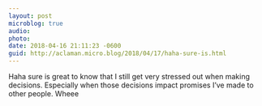 ```yaml
---
layout: post
microblog: true
audio: 
photo: 
date: 2018-04-16 21:11:23 -0600
guid: http://aclaman.micro.blog/2018/04/17/haha-sure-is.html
---
```

Haha sure is great to know that I still get very stressed out when making decisions. Especially when those decisions impact promises I’ve made to other people. Wheee
